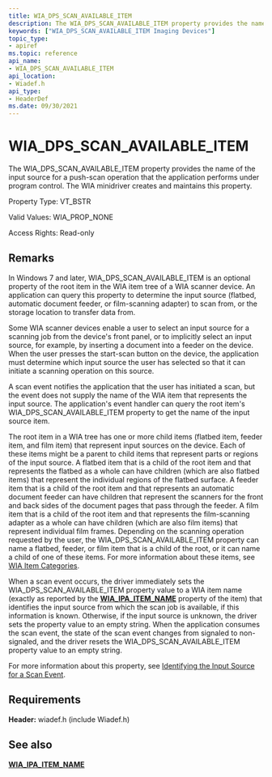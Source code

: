 ```yaml
---
title: WIA_DPS_SCAN_AVAILABLE_ITEM
description: The WIA_DPS_SCAN_AVAILABLE_ITEM property provides the name of the input source for a push-scan operation that the application performs under program control. The WIA minidriver creates and maintains this property.
keywords: ["WIA_DPS_SCAN_AVAILABLE_ITEM Imaging Devices"]
topic_type:
- apiref
ms.topic: reference
api_name:
- WIA_DPS_SCAN_AVAILABLE_ITEM
api_location:
- Wiadef.h
api_type:
- HeaderDef
ms.date: 09/30/2021
---
```


# WIA_DPS_SCAN_AVAILABLE_ITEM

The WIA_DPS_SCAN_AVAILABLE_ITEM property provides the name of the input source for a push-scan operation that the application performs under program control. The WIA minidriver creates and maintains this property.

Property Type: VT_BSTR

Valid Values: WIA_PROP_NONE

Access Rights: Read-only

## Remarks

In Windows 7 and later, WIA_DPS_SCAN_AVAILABLE_ITEM is an optional property of the root item in the WIA item tree of a WIA scanner device. An application can query this property to determine the input source (flatbed, automatic document feeder, or film-scanning adapter) to scan from, or the storage location to transfer data from.

Some WIA scanner devices enable a user to select an input source for a scanning job from the device's front panel, or to implicitly select an input source, for example, by inserting a document into a feeder on the device. When the user presses the start-scan button on the device, the application must determine which input source the user has selected so that it can initiate a scanning operation on this source.

A scan event notifies the application that the user has initiated a scan, but the event does not supply the name of the WIA item that represents the input source. The application's event handler can query the root item's WIA_DPS_SCAN_AVAILABLE_ITEM property to get the name of the input source item.

The root item in a WIA tree has one or more child items (flatbed item, feeder item, and film item) that represent input sources on the device. Each of these items might be a parent to child items that represent parts or regions of the input source. A flatbed item that is a child of the root item and that represents the flatbed as a whole can have children (which are also flatbed items) that represent the individual regions of the flatbed surface. A feeder item that is a child of the root item and that represents an automatic document feeder can have children that represent the scanners for the front and back sides of the document pages that pass through the feeder. A film item that is a child of the root item and that represents the film-scanning adapter as a whole can have children (which are also film items) that represent individual film frames. Depending on the scanning operation requested by the user, the WIA_DPS_SCAN_AVAILABLE_ITEM property can name a flatbed, feeder, or film item that is a child of the root, or it can name a child of one of these items. For more information about these items, see [WIA Item Categories](./wia-item-categories.md).

When a scan event occurs, the driver immediately sets the WIA_DPS_SCAN_AVAILABLE_ITEM property value to a WIA item name (exactly as reported by the [**WIA_IPA_ITEM_NAME**](wia-ipa-item-name.md) property of the item) that identifies the input source from which the scan job is available, if this information is known. Otherwise, if the input source is unknown, the driver sets the property value to an empty string. When the application consumes the scan event, the state of the scan event changes from signaled to non-signaled, and the driver resets the WIA_DPS_SCAN_AVAILABLE_ITEM property value to an empty string.

For more information about this property, see [Identifying the Input Source for a Scan Event](./identifying-the-input-source-for-a-scan-event.md).

## Requirements

**Header:** wiadef.h (include Wiadef.h)

## See also

[**WIA_IPA_ITEM_NAME**](wia-ipa-item-name.md)
